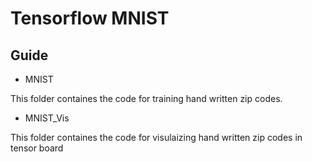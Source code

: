 # Tensorflow MNIST

## Guide


* MNIST 

This folder containes the code for training hand written zip codes.

* MNIST_Vis

This folder containes the code for visulaizing hand written zip codes in tensor board






